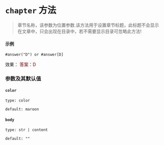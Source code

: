 # `chapter` 方法
>章节名称，该参数为位置参数.该方法用于设置章节标题，此标题不会显示在文章中，只会出现在目录中，若不需要显示目录可忽略此方法!

#### 示例
```typst
#answer("D") or #answer[D]
```
效果： <font color="maroon">答案：D</font>
### 参数及其默认值

#### `color`
`type: color`

`default: maroon`

#### `body`
`type: str | content`

`default: ""`
